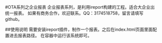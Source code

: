 #OTA系列之企业报表
企业报表系列，是利用ireport构建的工程。适合大企业出统一报表。
如果有商务合作，欢迎联系。QQ：3174518758，留言请填写github。

##使用说明
需要安装ireport插件，制作一个报表。之后在index.html页面里面配置进去报表路径。
在容器中运行该系统即可。
